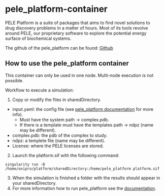 # pele_platform-container


PELE Platform is a suite of packages that aims to find novel solutions to drug discovery problems in a matter of hours. Most of its tools revolve around PELE, our proprietary software to explore the potential energy surface of biochemical systems.

The github of the pele_platform can be found: [Github](https://github.com/nostrumbiodiscovery/pele_platform)

How to use the pele_platform container
---
This container can only be used in one node. Multi-node execution is not possible.

Workflow to execute a simulation:
1. Copy or modify the files in sharedDirectory.
  - input.yaml: the config file (see [pele_platform documentation](https://nostrumbiodiscovery.github.io/pele_platform/input/yaml.html) for more info).
    - Must have the system path -> complex.pdb.
    - If there is a template must have the templates path -> ndpz (name may be different).
  - complex.pdb: the pdb of the complex to study.
  - ndpz: a templete file (name may be different).
  - License: where the PELE licenses are stored.
2. Launch the platform.sif with the following command:
```
singularity run -B /home/oxipro/platform/sharedDirectory:/home/pele_platform platform.sif
```
3. When the simulation is finished a folder with the results should appear in your sharedDirectory.
4. For more information how to run pele_platform see the [documentation](https://nostrumbiodiscovery.github.io/pele_platform/).
